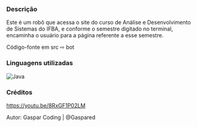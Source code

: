 ### Descrição

Este é um robô que acessa o site do curso de Análise e Desenvolvimento de Sistemas do IFBA, e conforme o semestre digitado no terminal, encaminha o usuário para a página referente a esse semestre.

Código-fonte em src ⇨ bot

### Linguagens utilizadas

![Java](https://img.shields.io/badge/Java-ED8B00?style=for-the-badge&logo=java&logoColor=white)

### Créditos

https://youtu.be/8RxGF1P02LM

Autor: Gaspar Coding | @Gaspared
